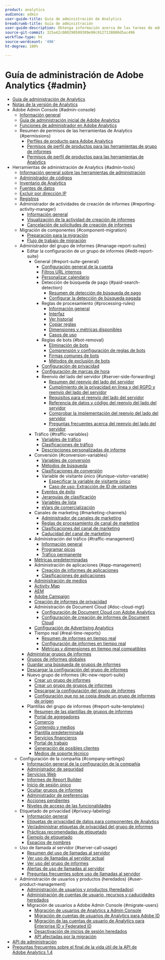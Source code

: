 ```yaml
---
product: analytics
audience: admin
user-guide-title: Guía de administración de Analytics
breadcrumb-title: Guía de administración
user-guide-description: Obtenga información acerca de las tareas de administración de Analytics, como la gestión de usuarios y productos en Experience Cloud Admin Console, la configuración de grupos de informes y mucho más.
source-git-commit: 325a42c080290509309e90c9127138800d5ac496
workflow-type: ht
source-wordcount: '496'
ht-degree: 100%

---
```



# Guía de administración de Adobe Analytics {#admin}

+ [Guía de administración de Analytics](home.md)
+ [Notas de la versión de Analytics](https://experienceleague.adobe.com/es/docs/analytics/release-notes/latest)
+ Adobe Admin Console {#admin-console}
   + [Información general](admin-console/home.md)
   + [Guía de administración inicial de Adobe Analytics](admin-console/first-admin-guide.md)
   + [Funciones de administrador en Adobe Analytics](admin-console/admin-roles-in-analytics.md)
   + Resumen de permisos de las herramientas de Analytics {#permissions}
      + [Perfiles de producto para Adobe Analytics](admin-console/permissions/product-profile.md)
      + [Permisos de perfil de productos para las herramientas de grupo de informes](admin-console/permissions/report-suite-tools.md)
      + [Permisos de perfil de productos para las herramientas de Analytics](admin-console/permissions/analytics-tools.md)
+ Herramientas de administración de Analytics {#admin-tools}
   + [Información general sobre las herramientas de administración](tools/c-admin-tools.md)
   + [Administrador de códigos](tools/code-manager-admin.md)
   + [Inventario de Analytics](tools/analytics-inventory.md)
   + [Fuentes de datos](tools/data-sources.md)
   + [Excluir por dirección IP](tools/exclude-ip.md)
   + [Registros](tools/logs.md)
   + Administrador de actividades de creación de informes {#reporting-activity-manager}
      + [Información general](tools/reporting-activity-manager/reporting-activity-overview.md)
      + [Visualización de la actividad de creación de informes](tools//reporting-activity-manager/reporting-activity.md)
      + [Cancelación de solicitudes de creación de informes](tools/reporting-activity-manager/reporting-activity-cancel-requests.md)
   + Migración de componentes {#component-migration}
      + [Preparación para la migración](tools/component-migration/prepare-component-migration.md)
      + [Flujo de trabajo de migración](tools/component-migration/component-migration.md)
   + Administrador del grupo de informes {#manage-report-suites}
      + Editar la configuración de un grupo de informes {#edit-report-suite}
         + General {#report-suite-general}
            + [Configuración general de la cuenta](tools/manage-rs/edit-settings/general/general-acct-settings-admin.md)
            + [Filtros URL internos](tools/manage-rs/edit-settings/general/internal-url-filter-admin.md)
            + [Personalizar calendario](tools/manage-rs/edit-settings/general/custom-calendar.md)
            + Detección de búsqueda de pago {#paid-search-detection}
               + [Resumen de detección de búsqueda de pago](tools/manage-rs/edit-settings/general/paid-search-detection/paid-search-detection.md)
               + [Configurar la detección de búsqueda pagada](tools/manage-rs/edit-settings/general/paid-search-detection/t-paid-search-detection.md)
            + Reglas de procesamiento {#processing-rules}
               + [Información general](tools/manage-rs/edit-settings/general/processing-rules/pr-overview.md)
               + [Interfaz](tools/manage-rs/edit-settings/general/processing-rules/pr-interface.md)
               + [Ver historial](tools/manage-rs/edit-settings/general/processing-rules/pr-view-history.md)
               + [Copiar reglas](tools/manage-rs/edit-settings/general/processing-rules/pr-copy.md)
               + [Dimensiones y métricas disponibles](tools/manage-rs/edit-settings/general/processing-rules/pr-variables.md)
               + [Casos de uso](tools/manage-rs/edit-settings/general/processing-rules/pr-use-cases.md)
            + Reglas de bots {#bot-removal}
               + [Eliminación de bots](tools/manage-rs/edit-settings/general/bot-removal/bot-removal.md)
               + [Comprensión y configuración de reglas de bots](tools/manage-rs/edit-settings/general/bot-removal/bot-rules.md)
               + [Firmas comunes de bots](tools/manage-rs/edit-settings/general/bot-removal/bot-signatures.md)
               + [Métodos de exclusión de bots](tools/manage-rs/edit-settings/general/bot-removal/bot-exclusion-methods.md)
            + [Configuración de privacidad](tools/manage-rs/edit-settings/general/privacy-settings.md)
            + [Configuración de marcas de hora](tools/manage-rs/edit-settings/general/timestamp-optional.md)
            + Reenvío del lado del servidor {#server-side-forwarding}
               + [Resumen del reenvío del lado del servidor](tools/manage-rs/edit-settings/general/c-server-side-forwarding/ssf.md)
               + [Cumplimiento de la privacidad en línea y del RGPD y reenvío del lado del servidor](tools/manage-rs/edit-settings/general/c-server-side-forwarding/ssf-gdpr.md)
               + [Requisitos para el reenvío del lado del servidor](tools/manage-rs/edit-settings/general/c-server-side-forwarding/ssf-requirements.md)
               + [Referencia de datos y código del reenvío del lado del servidor](tools/manage-rs/edit-settings/general/c-server-side-forwarding/ssf-reference.md)
               + [Comprobar la implementación del reenvío del lado del servidor](tools/manage-rs/edit-settings/general/c-server-side-forwarding/ssf-verify.md)
               + [Preguntas frecuentes acerca del reenvío del lado del servidor](tools/manage-rs/edit-settings/general/c-server-side-forwarding/ssf-faq.md)
         + Tráfico {#traffic-variables}
            + [Variables de tráfico](tools/manage-rs/edit-settings/c-traffic-variables/traffic-var.md)
            + [Clasificaciones de tráfico](tools/manage-rs/edit-settings/c-traffic-variables/traffic-classifications.md)
            + [Descripciones personalizadas de informe](tools/manage-rs/edit-settings/c-traffic-variables/custom-desc-admin.md)
         + Conversión {#conversion-variables}
            + [Variables de conversión](tools/manage-rs/edit-settings/conversion-var-admin/conversion-var-admin.md)
            + [Métodos de búsqueda](tools/manage-rs/edit-settings/conversion-var-admin/finding-methods.md)
            + [Clasificaciones de conversión](tools/manage-rs/edit-settings/conversion-var-admin/conversion-classifications.md)
            + Variable de visitante único {#unique-visitor-variable}
               + [Especificar la variable de visitante único](tools/manage-rs/edit-settings/conversion-var-admin/unique-visitor-variable-admin/t-unique-visitor-variable.md)
               + [Caso de uso: Extracción de ID de visitantes](tools/manage-rs/edit-settings/conversion-var-admin/unique-visitor-variable-admin/extract-visitorids-usecase.md)
            + [Eventos de éxito](tools/manage-rs/edit-settings/conversion-var-admin/c-success-events/success-event.md)
            + [Jerarquías de clasificación](tools/manage-rs/edit-settings/conversion-var-admin/classification-hierarchies.md)
            + [Variables de lista](tools/manage-rs/edit-settings/conversion-var-admin/list-var-admin.md)
            + [eVars de comercialización](tools/manage-rs/edit-settings/conversion-var-admin/merchandising-evars.md)
         + Canales de marketing {#marketing-channels}
            + [Administrador de canales de marketing](tools/manage-rs/edit-settings/marketing-channels/c-channels.md)
            + [Reglas de procesamiento de canal de marketing](tools/manage-rs/edit-settings/marketing-channels/c-rules.md)
            + [Clasificaciones del canal de marketing](tools/manage-rs/edit-settings/marketing-channels/classifications-mchannel.md)
            + [Caducidad del canal de marketing](tools/manage-rs/edit-settings/marketing-channels/visitor-engagement.md)
         + Administración del tráfico {#traffic-management}
            + [Información general](tools/manage-rs/edit-settings/c-traffic-management/traffic-management.md)
            + [Programar picos](tools/manage-rs/edit-settings/c-traffic-management/t-traffic-schedule-spike.md)
            + [Tráfico permanente](tools/manage-rs/edit-settings/c-traffic-management/t-traffic-permanent.md)
         + [Métricas predeterminadas](tools/manage-rs/edit-settings/default-metrics.md)
         + Administración de aplicaciones {#app-management}
            + [Creación de informes de aplicaciones](tools/manage-rs/edit-settings/app-reporting.md)
            + [Clasificaciones de aplicaciones](tools/manage-rs/edit-settings/app-classifications.md)
         + [Administración de medios](tools/manage-rs/edit-settings/media-management.md)
         + [Activity Map](tools/manage-rs/edit-settings/activity-map.md)
         + [AEM](tools/manage-rs/edit-settings/adobe-experience-manager.md)
         + [Adobe Campaign](tools/manage-rs/edit-settings/adobe-campaign.md)
         + [Creación de informes de privacidad](tools/manage-rs/edit-settings/privacy-reporting.md)
         + Administración de Document Cloud {#doc-cloud-mgt}
            + [Configuración de Document Cloud con Adobe Analytics](tools/manage-rs/edit-settings/document-cloud-mgt.md)
            + [Configuración de creación de informes de Document Cloud](tools/manage-rs/edit-settings/document-cloud-config.md)
         + [Configuración de Advertising Analytics](tools/manage-rs/edit-settings/advertising-analytics-config.md)
         + Tiempo real {#real-time-reports}
            + [Resumen de informes en tiempo real](tools/manage-rs/edit-settings/realtime/realtime.md)
            + [Configuración de informes en tiempo real](tools/manage-rs/edit-settings/realtime/t-realtime-admin.md)
            + [Métricas y dimensiones en tiempo real compatibles](tools/manage-rs/edit-settings/realtime/realtime-metrics.md)
      + [Administrar grupos de informes](tools/manage-rs/report-suites-admin.md)
      + [Grupos de informes globales](tools/manage-rs/rollup-report-suite.md)
      + [Guardar una búsqueda de grupos de informes](tools/manage-rs/t-report-suite-saved-search.md)
      + [Descargar la configuración del grupo de informes](tools/manage-rs/t-download-rs-settings.md)
      + Nuevo grupo de informes {#c-new-report-suite}
         + [Crear un grupo de informes](tools/manage-rs/new-rs/t-create-a-report-suite.md)
         + [Crear un grupo de grupos de informes](tools/manage-rs/new-rs/t-create-rs-group.md)
         + [Descargar la configuración del grupo de informes](tools/manage-rs/new-rs/new-report-suite.md)
         + [Configuración que no se copia desde un grupo de informes de origen](tools/manage-rs/new-rs/settings-not-copied-from-rs.md)
      + Plantillas del grupo de informes {#report-suite-templates}
         + [Resumen de las plantillas de grupos de informes](tools/manage-rs/rs-templates/report-suite-templates.md)
         + [Portal de agregadores](tools/manage-rs/rs-templates/aggregator-portal.md)
         + [Comercio](tools/manage-rs/rs-templates/commerce-admin.md)
         + [Contenido y medios](tools/manage-rs/rs-templates/content-media.md)
         + [Plantilla predeterminada](tools/manage-rs/rs-templates/default-rs-template.md)
         + [Servicios financieros](tools/manage-rs/rs-templates/financial-services.md)
         + [Portal de trabajo](tools/manage-rs/rs-templates/job-portal.md)
         + [Generación de posibles clientes](tools/manage-rs/rs-templates/lead-generation.md)
         + [Medios de soporte técnico](tools/manage-rs/rs-templates/support-media.md)
   + Configuración de la compañía {#company-settings}
      + [Información general de la configuración de la compañía](tools/company/c-company-settings.md)
      + [Administrador de seguridad](tools/company/security-manager.md)
      + [Servicios Web](tools/company/web-services-admin.md)
      + [Informes de Report Builder](tools/company/report-builder-reports-admin.md)
      + [Inicio de sesión único](tools/company/single-signon-admin.md)
      + [Ocultar grupos de informes](tools/company/c-hide-report-suites.md)
      + [Administrador de preferencias](tools/company/preferences-manager.md)
      + [Acciones pendientes](tools/company/pending-actions-admin.md)
      + [Niveles de acceso de las funcionalidades](tools/company/feature-access-levels.md)
   + Etiquetado de privacidad {#privacy-labeling}
      + [Información general](tools/privacy-labeling/labeling-overview.md)
      + [Etiquetas de privacidad de datos para componentes de Analytics](tools/privacy-labeling/labels.md)
      + [Ver/administrar etiquetas de privacidad del grupo de informes](tools/privacy-labeling/view-settings.md)
      + [Prácticas recomendadas de etiquetado](tools/privacy-labeling/best-practices.md)
      + [Ejemplo de etiquetado](tools/privacy-labeling/examples.md)
      + [Espacios de nombres](tools/privacy-labeling/namespaces.md)
   + Uso de llamada al servidor {#server-call-usage}
      + [Resumen del uso de llamadas al servidor](tools/server-call-usage/overage-overview.md)
      + [Ver uso de llamadas al servidor actual](tools/server-call-usage/server-call-usage-dashboard.md)
      + [Ver uso del grupo de informes](tools/server-call-usage/report-suite-usage.md)
      + [Alertas de uso de llamadas al servidor](tools/server-call-usage/scu-alerts.md)
      + [Preguntas frecuentes sobre uso de llamadas al servidor](tools/server-call-usage/overage-faq.md)
   + Administración de usuarios y productos (heredados) {#user-product-management}
      + [Administración de usuarios y productos (heredados)](tools/user-management/user-management.md)
      + [Administración de cuentas de usuario, recursos y caducidades heredados](tools/user-management/users-assets.md)
      + Migración de usuarios a Adobe Admin Console {#migrate-users}
         + [Migración de usuarios de Analytics a Admin Console](tools/user-management/user-migration/c-migration-tool.md)
         + [Migración de cuentas de usuarios de Analytics para Adobe ID](tools/user-management/user-migration/t-migrate-users.md)
         + [Migración de las cuentas de usuario de Analytics para Enterprise ID y Federated ID](tools/user-management/user-migration/migrate-enterprise.md)
         + [Desactivación de inicios de sesión heredados](tools/user-management/user-migration/t-disable-legacy-login.md)
         + [API afectadas por la migración](tools/user-management/user-migration/developer.md)
+ [API de administración](c-admin-api/c-admin-api.md)
+ [Preguntas frecuentes sobre el final de la vida útil de la API de Adobe Analytics 1.4](c-admin-api/c-admin-14-api-eol.md)

